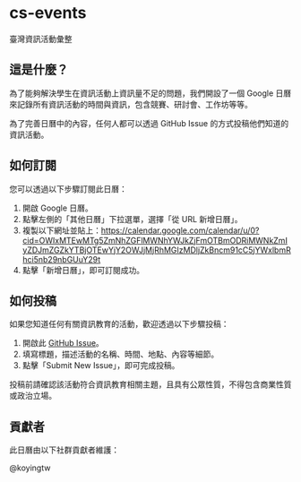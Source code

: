 # cs-events
臺灣資訊活動彙整

## 這是什麼？

為了能夠解決學生在資訊活動上資訊量不足的問題，我們開設了一個 Google 日曆來記錄所有資訊活動的時間與資訊，包含競賽、研討會、工作坊等等。

為了完善日曆中的內容，任何人都可以透過 GitHub Issue 的方式投稿他們知道的資訊活動。

## 如何訂閱
您可以透過以下步驟訂閱此日曆：

1. 開啟 Google 日曆。
2. 點擊左側的「其他日曆」下拉選單，選擇「從 URL 新增日曆」。
3. 複製以下網址並貼上：https://calendar.google.com/calendar/u/0?cid=OWIxMTEwMTg5ZmNhZGFlMWNhYWJkZjFmOTBmODRiMWNkZmIyZDJmZGZkYTBjOTEwYjY2OWJjMjRhMGIzMDljZkBncm91cC5jYWxlbmRhci5nb29nbGUuY29t
4. 點擊「新增日曆」，即可訂閱成功。


## 如何投稿
如果您知道任何有關資訊教育的活動，歡迎透過以下步驟投稿：

1. 開啟此 [GitHub Issue](https://github.com/Koyingtw/cs-events/issues/new?assignees=koyingtw&labels=event&template=new+event.yml&title=%5BEvent%5D:+)。
2. 填寫標題，描述活動的名稱、時間、地點、內容等細節。
3. 點擊「Submit New Issue」，即可完成投稿。

投稿前請確認該活動符合資訊教育相關主題，且具有公眾性質，不得包含商業性質或政治立場。

## 貢獻者
此日曆由以下社群貢獻者維護：

@koyingtw

